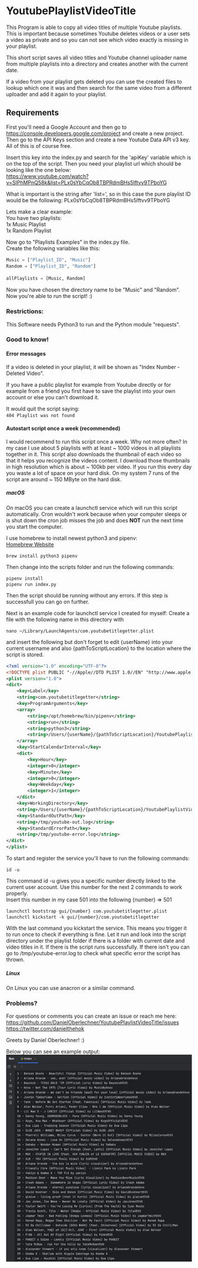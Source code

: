 # YoutubePlaylistVideoTitle
This Program is able to copy all video titles of multiple Youtube playlists. 
This is important because sometimes Youtube deletes videos or a user sets a video as private and so you can not see which video exactly is missing in your playlist.

This short script saves all video titles and Youtube channel uploader name from multiple playlists into a directory and creates another with the current date.

If a video from your playlist gets deleted you can use the created files to lookup which one it was and then search for the same video from a different uploader and add it again to your playlist.

## Requirements
First you'll need a Google Account and then go to https://console.developers.google.com/project and create a new project.
Then go to the API Keys section and create a new Youtube Data API v3 key. All of this is of course free.

Insert this key into the index.py and search for the 'apiKey' variable which is on the top of the script.
Then you need your playlist url which should be looking like the one below: <br />
https://www.youtube.com/watch?v=SlPhMPnQ58k&list=PLx0sYbCqOb8TBPRdmBHs5Iftvv9TPboYG

What is important is the string after 'list=', so in this case the pure playlist ID would be the following:
PLx0sYbCqOb8TBPRdmBHs5Iftvv9TPboYG

Lets make a clear example: <br />
You have two playlists: <br />
1x Music Playlist <br />
1x Random Playlist <br />

Now go to "Playlists Examples" in the index.py file. <br />
Create the following variables like this: <br />
```python
Music = ["Playlist_ID", "Music"]
Random = ["Playlist_ID", "Random"]

allPlaylists = [Music, Random]
```

Now you have chosen the directory name to be "Music" and "Random". <br />
Now you're able to run the script! :)

### Restrictions:
This Software needs Python3 to run and the Python module "requests". <br />

### Good to know!
#### Error messages

If a video is deleted in your playlist, it will be shown as "Index Number - Deleted Video".

If you have a public playlist for example from Youtube directly or for example from a friend you first have to save the playlist into your own account or else you can't download it. <br />

It would quit the script saying: <br />
`404 Playlist was not found`

#### Autostart script once a week (recommended)
I would recommend to run this script once a week. Why not more often?
In my case I use about 5 playlists with at least ~ 1000 videos in all playlists together in it. 
This script also downloads the thumbnail of each video so that it helps you recognize the videos content. 
I download those thumbnails in high resolution which is about ~ 100kb per video.
If you run this every day you waste a lot of space on your hard disk. 
On my system 7 runs of the script are around ~ 150 MByte on the hard disk.

##### macOS
On macOS you can create a launchctl service which will run this script automatically.
Cron wouldn't work because when your computer sleeps or is shut down the cron job misses the job and does **NOT** run the next time you start the computer.

I use homebrew to install newest python3 and pipenv:<br>
[Homebrew Website](https://brew.sh/)

```shell
brew install python3 pipenv
```

Then change into the scripts folder and run the following commands:
```shell
pipenv install
pipenv run index.py
```

Then the script should be running without any errors. If this step is successfull you can go on further.

Next is an example code for launchctl service I created for myself:
Create a file with the following name in this directory with
```shell
nano ~/Library/LaunchAgents/com.youtubetitlegetter.plist
```

and insert the following but don't forget to edit {userName} into your current username and also {pathToScriptLocation} to the location where the script is stored.

```xml
<?xml version="1.0" encoding="UTF-8"?>
<!DOCTYPE plist PUBLIC "-//Apple//DTD PLIST 1.0//EN" "http://www.apple.com/DTDs/PropertyList-1.0.dtd">
<plist version="1.0">
<dict>
    <key>Label</key>
    <string>com.youtubetitlegetter</string>
    <key>ProgramArguments</key>
    <array>
        <string>/opt/homebrew/bin/pipenv</string>
        <string>run</string>
        <string>python3</string>
        <string>/Users/{userName}/{pathToScriptLocation}/YoutubePlaylistVideoTitle/index.py</string>
    </array> 
    <key>StartCalendarInterval</key>
    <dict>
        <key>Hour</key>
        <integer>0</integer>
        <key>Minute</key>
        <integer>0</integer>
        <key>Weekday</key>
        <integer>1</integer>
    </dict>
    <key>WorkingDirectory</key>
    <string>/Users/{userName}/{pathToScriptLocation}/YoutubePlaylistVideoTitle/</string>
    <key>StandardOutPath</key>
    <string>/tmp/youtube-out.log</string>
    <key>StandardErrorPath</key>
    <string>/tmp/youtube-error.log</string>
</dict>
</plist>
```

To start and register the service you'll have to run the following commands:
```shell
id -u
```

This command id -u gives you a specific number directly linked to the current user account.
Use this number for the next 2 commands to work properly. <br>Insert this number in my case 501 into the following {number} => 501

```shell
launchctl bootstrap gui/{number} com.youtubetitlegetter.plist
launchctl kickstart -k gui/{number}/com.youtubetitlegetter
```

With the last command you kickstart the service. This means you trigger it to run once to check if everything is fine.
Let it run and look into the script directory under the playlist folder if there is a folder with current date and video titles in it.
If there is the script runs successfully. If there isn't you can go to /tmp/youtube-error.log to check what specific error the script has thrown.

##### Linux
On Linux you can use anacron or a similar command.

### Problems?
For questions or comments you can create an issue or reach me here: <br />
https://github.com/DanielOberlechner/YoutubePlaylistVideoTitle/issues <br />
https://twitter.com/danielthehok

Greets by 
Daniel Oberlechner! :)

Below you can see an example output: <br />
<img src="Example.png" alt="program output">
